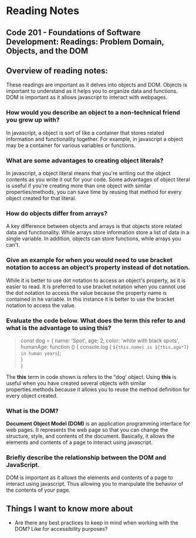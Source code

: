 # Reading Notes


## Code 201 - Foundations of Software Development: Readings: Problem Domain, Objects, and the DOM

## Overview of reading notes:

These readings are important as it delves into objects and DOM. Objects is important to understand as it helps you to organize data and functions. DOM is important as it allows javascript to interact with webpages.

### How would you describe an object to a non-technical friend you grew up with?

In javascript, a object is sort of like a container that stores related information and functionality together. For example, in javascript a object may be a container for various variables or functions.

### What are some advantages to creating object literals?

In javascript, a object literal means that you're writing out the object contents as you write it out for your code. Some advantages of object literal is useful if you're creating more than one object with similar properties/methods, you can save time by reusing that method for every object created for that literal. 

### How do objects differ from arrays?

A key difference between objects and arrays is that objects store related data and functionality. While arrays store information store a list of data in a single variable. In addition, objects can store functions, while arrays you can't.


### Give an example for when you would need to use bracket notation to access an object’s property instead of dot notation.

While it is better to use dot notation to access an object's property, as it is easier to read. It is preferred to use bracket notation when you cannot use the dot notation to access the value because the property name is contained in he variable. In this instance it is better to use the bracket notation to access the value. 


### Evaluate the code below. What does the term **this** refer to and what is the advantage to using **this**?

> const dog = {
  name: 'Spot',
  age: 2,
  color: 'white with black spots',
  humanAge: function () {
    console.log ( `${this.name} is ${this.age*7} in human years`); <br>
  } <br>
}

The **this** term in code shown is refers to the "dog' object. Using **this** is useful when you have created several objects with similar properties.methods because it allows you to reuse the method definition for every object created.

### What is the DOM?

**Document Object Model (DOM)** is an application programming interface for web pages. It represents the web page so that you can change the structure, style, and contents of the document. Basically, it allows the elements and contents of a page to interact using javascript.  


### Briefly describe the relationship between the DOM and JavaScript.

DOM is important as it allows the elements and contents of a page to interact using javascript. Thus allowing you to manipulate the behavior of the contents of your page.

## Things I want to know more about

* Are there any best practices to keep in mind when working with the DOM? Like for accessibility purposes?
